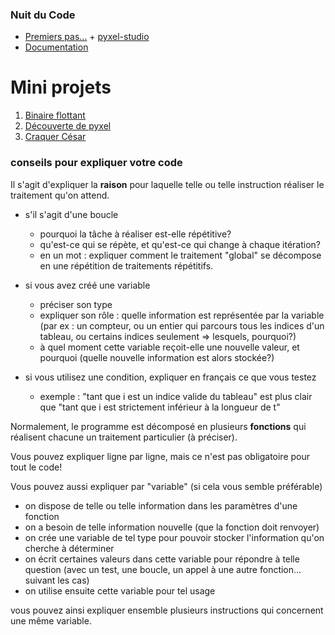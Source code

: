 ### Nuit du Code
* [Premiers pas...](https://nuit-du-code.forge.apps.education.fr/DOCUMENTATION/PYTHON/TUTORIELS/1-premiers-pas-avec-pyxel-premiere/) + [pyxel-studio](https://www.pyxelstudio.net/)
* [Documentation](https://github.com/kitao/pyxel/blob/main/docs/README.fr.md#comment-cr%C3%A9er-une-ressource)


# Mini projets
1. [Binaire flottant](https://notebook.basthon.fr/?from=https://raw.githubusercontent.com/thfruchart/1nsi/main/proj/BinaireFlottant.ipynb)
2. [Découverte de pyxel](Pyxel)
3. [Craquer César](Cesar.md)
   
### conseils pour expliquer votre code
Il s'agit d'expliquer la **raison** pour laquelle telle ou telle instruction réaliser le traitement qu'on attend.

* s'il s'agit d'une boucle
  - pourquoi la tâche à réaliser est-elle répétitive?
  - qu'est-ce qui se répète, et qu'est-ce qui change à chaque itération?
  - en un mot : expliquer comment le traitement "global" se décompose en une répétition de traitements répétitifs.

* si vous avez créé une variable 
  - préciser son type
  - expliquer son rôle : quelle information est représentée par la variable (par ex : un compteur, ou un entier qui parcours tous les indices d'un tableau, ou certains indices seulement => lesquels, pourquoi?)
  - à quel moment cette variable reçoit-elle une nouvelle valeur, et pourquoi (quelle nouvelle information est alors stockée?)

* si vous utilisez une condition, expliquer en français ce que vous testez
  - exemple : "tant que i est un indice valide du tableau" est plus clair que "tant que i est strictement inférieur à la longueur de t" 



Normalement, le programme est décomposé en plusieurs **fonctions** qui réalisent chacune un traitement particulier (à préciser).

Vous pouvez expliquer ligne par ligne, mais ce n'est pas obligatoire pour tout le code!

Vous pouvez aussi expliquer par "variable" (si cela vous semble préférable)
* on dispose de telle ou telle information dans les paramètres d'une fonction
* on a besoin de telle information nouvelle (que la fonction doit renvoyer)
* on crée une variable de tel type pour pouvoir stocker l'information qu'on cherche à déterminer
* on écrit certaines valeurs dans cette variable pour répondre à telle question (avec un test, une boucle, un appel à une autre fonction... suivant les cas)
* on utilise ensuite cette variable pour tel usage

vous pouvez ainsi expliquer ensemble plusieurs instructions qui concernent une même variable.
